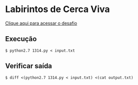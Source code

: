 # Labirintos de Cerca Viva
[Clique aqui para acessar o desafio](https://www.urionlinejudge.com.br/judge/pt/problems/view/1314)

## Execução
```
$ python2.7 1314.py < input.txt
```

## Verificar saída
```
$ diff <(python2.7 1314.py < input.txt) <(cat output.txt)
```